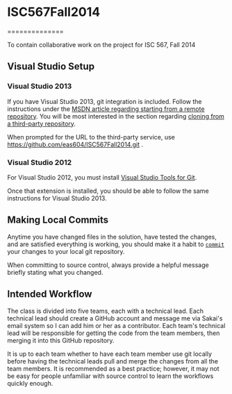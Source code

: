 # ISC567Fall2014
==============

To contain collaborative work on the project for ISC 567, Fall 2014

## Visual Studio Setup

### Visual Studio 2013

If you have Visual Studio 2013, git integration is included. Follow the instructions under the [MSDN article regarding starting from a remote repository](http://msdn.microsoft.com/en-us/library/hh850445.aspx#remote). You will be most interested in the section regarding [cloning from a third-party repository](http://msdn.microsoft.com/en-us/library/hh850445.aspx#remote_3rd_party_connect_clone).

When prompted for the URL to the third-party service, use https://github.com/eas604/ISC567Fall2014.git .

### Visual Studio 2012

For Visual Studio 2012, you must install [Visual Studio Tools for Git](http://visualstudiogallery.msdn.microsoft.com/abafc7d6-dcaa-40f4-8a5e-d6724bdb980c).

Once that extension is installed, you should be able to follow the same instructions for Visual Studio 2013.

## Making Local Commits

Anytime you have changed files in the solution, have tested the changes, and are satisfied everything is working, you should make it a habit to [`commit`](http://msdn.microsoft.com/en-us/library/hh967655.aspx#changes) your changes to your local git repository.

When committing to source control, always provide a helpful message briefly stating what you changed.

## Intended Workflow

The class is divided into five teams, each with a technical lead. Each technical lead should create a GitHub account and message me via Sakai's email system so I can add him or her as a contributor. Each team's technical lead will be responsible for getting the code from the team members, then merging it into this GitHub repository.

It is up to each team whether to have each team member use git locally before having the technical leads pull and merge the changes from all the team members. It is recommended as a best practice; however, it may not be easy for people unfamiliar with source control to learn the workflows quickly enough.
